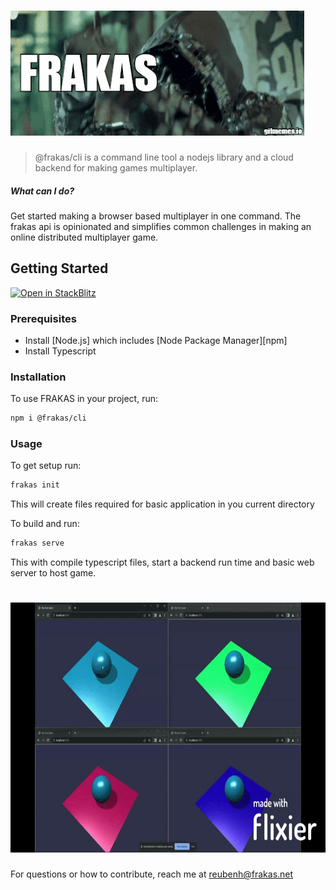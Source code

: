 # <img src="https://raw.githubusercontent.com/teamhitori/frakas/main/assets/Frakas.gif" height="200">
 
> @frakas/cli is a command line tool a nodejs library and a cloud backend for making games multiplayer.  

##### What can I do?

Get started making a browser based multiplayer in one command. The frakas api is opinionated and simplifies common challenges in making an online distributed multiplayer game.

## Getting Started

[![Open in StackBlitz](https://developer.stackblitz.com/img/open_in_stackblitz.svg)](https://stackblitz.com/fork/github/teamhitori/frakas-new)



### Prerequisites

- Install [Node.js] which includes [Node Package Manager][npm]
- Install Typescript


### Installation

To use FRAKAS in your project, run:

```bash
npm i @frakas/cli
```

### Usage

To get setup run:
```bash
frakas init
```
This will create files required for basic application in you current directory

To build and run:
```bash
frakas serve
```
This with compile typescript files, start a backend run time and basic web server to host game.

# <img src="https://raw.githubusercontent.com/teamhitori/frakas/main/assets/new-game-demo.gif" height="400">
 

For questions or how to contribute, reach me at reubenh@frakas.net